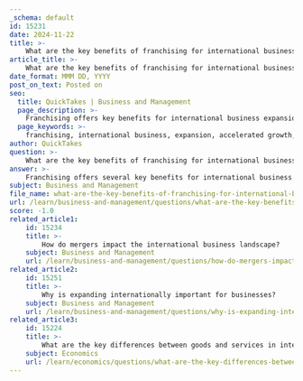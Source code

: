 ```yaml
---
_schema: default
id: 15231
date: 2024-11-22
title: >-
    What are the key benefits of franchising for international business expansion?
article_title: >-
    What are the key benefits of franchising for international business expansion?
date_format: MMM DD, YYYY
post_on_text: Posted on
seo:
  title: QuickTakes | Business and Management
  page_description: >-
    Franchising offers key benefits for international business expansion, including accelerated growth, access to new markets, reduced risk through local franchisee expertise, lower investment requirements, streamlined operations, strong support systems, strategic partnerships, and exposure to new markets.
  page_keywords: >-
    franchising, international business, expansion, accelerated growth, access to markets, reduced risk, lower investment, streamlined operations, support, partnerships, brand consistency, market entry, local expertise
author: QuickTakes
question: >-
    What are the key benefits of franchising for international business expansion?
answer: >-
    Franchising offers several key benefits for international business expansion, making it an attractive strategy for companies looking to grow their brand globally. Here are the primary advantages:\n\n1. **Accelerated Growth**: Franchising allows for rapid and cost-effective expansion into new markets. By leveraging the investments and efforts of individual franchisees, franchisors can significantly speed up their growth trajectory without bearing the full financial burden of establishing new locations.\n\n2. **Access to New Markets**: International franchising provides businesses with the opportunity to enter diverse markets, thereby broadening their customer base. This expansion can lead to increased brand recognition and the diversification of revenue streams, which is crucial for long-term sustainability.\n\n3. **Reduced Risk**: Franchising minimizes the risks associated with international expansion. Since franchisees are often local entrepreneurs familiar with the market, they can navigate cultural and operational challenges more effectively than a franchisor might on their own. This local expertise can lead to a higher likelihood of success in unfamiliar territories.\n\n4. **Lower Investment Requirements**: Compared to direct investment in new markets, franchising typically requires less capital upfront. Franchisees invest their own resources to establish and operate the franchise, which reduces the financial burden on the franchisor.\n\n5. **Streamlined Operations**: Franchisors can benefit from a proven business model that franchisees are trained to follow. This not only helps maintain brand consistency across different locations but also allows franchisors to focus on strategic growth rather than day-to-day operations.\n\n6. **Support and Guidance**: Franchisors provide ongoing support to franchisees, including training, marketing, and operational assistance. This support can be invaluable in ensuring that franchisees are successful, which in turn benefits the overall brand.\n\n7. **Strategic Partnerships**: Franchising can create strategic partnerships that enhance market entry. By collaborating with local franchisees, businesses can gain insights into market dynamics and consumer preferences, leading to more effective marketing strategies and product offerings.\n\n8. **Exposure to New Markets**: International franchises can often gain traction in new markets where competition is limited. This can provide a first-mover advantage, allowing the franchise to establish a strong presence before other competitors enter the market.\n\nIn summary, franchising serves as a powerful tool for international business expansion, offering benefits such as accelerated growth, reduced risk, and access to local market expertise. By capitalizing on these advantages, businesses can effectively navigate the complexities of global markets and enhance their brand's reach and profitability.
subject: Business and Management
file_name: what-are-the-key-benefits-of-franchising-for-international-business-expansion.md
url: /learn/business-and-management/questions/what-are-the-key-benefits-of-franchising-for-international-business-expansion
score: -1.0
related_article1:
    id: 15234
    title: >-
        How do mergers impact the international business landscape?
    subject: Business and Management
    url: /learn/business-and-management/questions/how-do-mergers-impact-the-international-business-landscape
related_article2:
    id: 15251
    title: >-
        Why is expanding internationally important for businesses?
    subject: Business and Management
    url: /learn/business-and-management/questions/why-is-expanding-internationally-important-for-businesses
related_article3:
    id: 15224
    title: >-
        What are the key differences between goods and services in international trade?
    subject: Economics
    url: /learn/economics/questions/what-are-the-key-differences-between-goods-and-services-in-international-trade
---
```


&nbsp;